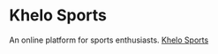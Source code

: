 # Khelo Sports
An online platform for sports enthusiasts.
[Khelo Sports](https://khelo-sports.games/)
